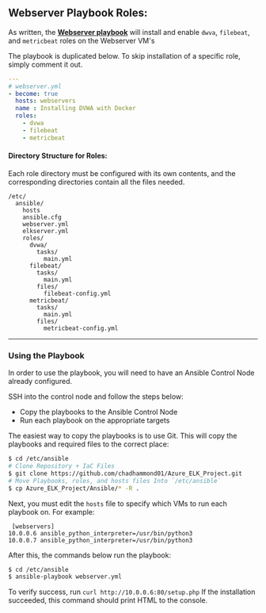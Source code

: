 ## Webserver Playbook Roles:

As written, the **[Webserver playbook](/Ansible/webserver.yml)** will install and enable `dwva`, `filebeat`, and `metricbeat` roles on the Webserver VM's

The playbook is duplicated below. To skip installation of a specific role, simply comment it out.

```yaml
---
# webserver.yml
- become: true
  hosts: webservers
  name : Installing DVWA with Docker
  roles:
    - dvwa
    - filebeat
    - metricbeat
```

#### Directory Structure for Roles:

Each role directory must be configured with its own contents, and the corresponding directories contain all the files needed.

```
/etc/
  ansible/
    hosts
    ansible.cfg
    webserver.yml
    elkserver.yml
    roles/
      dvwa/
        tasks/
          main.yml
      filebeat/
        tasks/
          main.yml
        files/
          filebeat-config.yml
      metricbeat/
        tasks/
          main.yml
        files/
          metricbeat-config.yml
```
---
### Using the Playbook
In order to use the playbook, you will need to have an Ansible Control Node already configured. 

SSH into the control node and follow the steps below:
- Copy the playbooks to the Ansible Control Node
- Run each playbook on the appropriate targets

The easiest way to copy the playbooks is to use Git. This will copy the playbooks and required files to the correct place:

```bash
$ cd /etc/ansible
# Clone Repository + IaC Files
$ git clone https://github.com/chadhammond01/Azure_ELK_Project.git
# Move Playbooks, roles, and hosts files Into `/etc/ansible`
$ cp Azure_ELK_Project/Ansible/* -R .
```

Next, you must edit the `hosts` file to specify which VMs to run each playbook on. For example:

```
 [webservers]
10.0.0.6 ansible_python_interpreter=/usr/bin/python3
10.0.0.7 ansible_python_interpreter=/usr/bin/python3
```

After this, the commands below run the playbook:

 ```bash
 $ cd /etc/ansible
 $ ansible-playbook webserver.yml
 ```
 
To verify success, run `curl http://10.0.0.6:80/setup.php` If the installation succeeded, this command should print HTML to the console.
